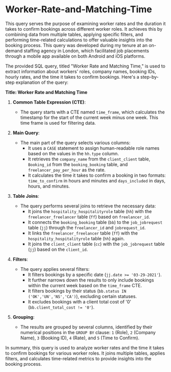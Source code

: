 # Worker-Rate-and-Matching-Time
This query serves the purpose of examining worker rates and the duration it takes to confirm bookings across different worker roles. It achieves this by combining data from multiple tables, applying specific filters, and performing time-related calculations to offer valuable insights into the booking process. 
This query was developed during my tenure at an on-demand staffing agency in London, which facilitated job placements through a mobile app available on both Android and iOS platforms.

The provided SQL query, titled "Worker Rate and Matching Time," is used to extract information about workers' roles, company names, booking IDs, hourly rates, and the time it takes to confirm bookings. Here's a step-by-step explanation of the query:

**Title: Worker Rate and Matching Time**

1. **Common Table Expression (CTE)**: 
   - The query starts with a CTE named `time_frame`, which calculates the timestamp for the start of the current week minus one week. This time frame is used for filtering data.

2. **Main Query**:
   - The main part of the query selects various columns:
      - It uses a `CASE` statement to assign human-readable role names based on the values in the `hh.type` column.
      - It retrieves the `company_name` from the `client_client` table, `Booking_id` from the `booking_booking` table, and `freelancer_pay_per_hour` as the rate.
      - It calculates the time it takes to confirm a booking in two formats: `time_to_confirm` in hours and minutes and `days_included` in days, hours, and minutes.
   
3. **Table Joins**:
   - The query performs several joins to retrieve the necessary data:
     - It joins the `hospitality_hospitalityrole` table (`hh`) with the `freelancer_freelancer` table (`ff`) based on `freelancer_id`.
     - It connects the `booking_booking` table (`bb`) to the `job_jobrequest` table (`jj`) through the `freelancer_id` and `jobrequest_id`.
     - It links the `freelancer_freelancer` table (`ff`) with the `hospitality_hospitalityrole` table (`hh`) again.
     - It joins the `client_client` table (`cc`) with the `job_jobrequest` table (`jj`) based on the `client_id`.

4. **Filters**:
   - The query applies several filters:
     - It filters bookings by a specific date (`jj.date >= '03-29-2021'`).
     - It further narrows down the results to only include bookings within the current week based on the `time_frame` CTE.
     - It filters bookings by their status (`bb.status IN ('OK','UN','NS','CA')`), excluding certain statuses.
     - It excludes bookings with a client total cost of '0' (`bb.client_total_cost != '0'`).

5. **Grouping**:
   - The results are grouped by several columns, identified by their numerical positions in the `GROUP BY` clause: `1` (Role), `2` (Company Name), `3` (Booking ID), `4` (Rate), and `5` (Time to Confirm).

In summary, this query is used to analyze worker rates and the time it takes to confirm bookings for various worker roles. It joins multiple tables, applies filters, and calculates time-related metrics to provide insights into the booking process.
